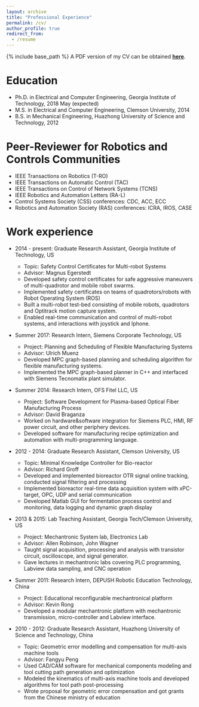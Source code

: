 ```yaml
---
layout: archive
title: "Professional Experience"
permalink: /cv/
author_profile: true
redirect_from:
  - /resume
---
```


{% include base_path %}
A PDF version of my CV can be obtained [<b>here</b>](http://liwanggt.github.io/files/LiWang_Resume_2019.pdf).

Education
======
* Ph.D. in Electrical and Computer Engineering, Georgia Institute of Technology, 2018 May (expected)
* M.S. in Electrical and Computer Engineering, Clemson University, 2014
* B.S. in Mechanical Engineering, Huazhong University of Science and Technology, 2012

Peer-Reviewer for Robotics and Controls Communities
======
* IEEE Transactions on Robotics (T-RO) 
* IEEE Transactions on Automatic Control (TAC)
* IEEE Transactions on Control of Network Systems (TCNS)
* IEEE Robotics and Automation Letters (RA-L)
* Control Systems Society (CSS) conferences: CDC, ACC, ECC
* Robotics and Automation Society (RAS) conferences: ICRA, IROS, CASE


Work experience
======
* 2014 - present: Graduate Research Assistant, Georgia Institute of Technology, US
  * Topic: Safety Control Certificates for Multi-robot Systems
  * Advisor: Magnus Egerstedt
  * Developed safety control certificates for safe aggressive maneuvers of multi-quadrotor and mobile robot swarms.
  * Implemented safety certificates on teams of quadrotors/robots with Robot Operating System (ROS)
  * Built a multi-robot test-bed consisting of mobile robots, quadrotors and Optitrack motion capture system.
  * Enabled real-time communication and control of multi-robot systems, and interactions with joystick and Iphone.

* Summer 2017: Research Intern, Siemens Corporate Technology, US
  * Project: Planning and Scheduling of Flexible Manufacturing Systems
  * Advisor: Ulrich Muenz
  * Developed MPC graph-based planning and scheduling algorithm for flexible manufacturing systems.
  * Implemented the MPC graph-based planner in C++ and interfaced with Siemens Tecnomatix plant simulator.

* Summer 2014: Research Intern, OFS Fitel LLC, US
  * Project: Software Development for Plasma-based Optical Fiber Manufacturing Process
  * Advisor: David Braganza
  * Worked on hardware&software integration for Siemens PLC, HMI, RF power circuit, and other periphery devices.
  * Developed software for manufacturing recipe optimization and automation with multi-programming language.
  
* 2012 - 2014: Graduate Research Assistant, Clemson University, US
  * Topic: Minimal Knowledge Controller for Bio-reactor
  * Advisor: Richard Groff
  * Developed and implemented bioreactor OTR signal online tracking, conducted signal filtering and processing
  * Implemented bioreactor real-time data acquisition system with xPC-target, OPC, UDP and serial communication
  * Developed Matlab GUI for fermentation process control and monitoring, data logging and dynamic graph display
  
* 2013 & 2015: Lab Teaching Assistant, Georgia Tech/Clemson University, US
  * Project: Mechantronic System lab, Electronics Lab
  * Advisor: Allen Robinson, John Wagner
  * Taught signal acquisition, processing and analysis with transistor circuit, oscilloscope, and signal generator.
  * Gave lectures in mechantronic labs covering PLC programming, Labview data sampling, and CNC operation
  
* Summer 2011: Research Intern, DEPUSH Robotic Education Technology, China
  * Project: Educational reconfigurable mechantronical platform
  * Advisor: Kevin Rong
  * Developed a modular mechantronic platform with mechantronic transmission, micro-controller and Labview interface.
 
* 2010 - 2012: Graduate Research Assistant, Huazhong University of Science and Technology, China
  * Topic: Geometric error modelling and compensation for multi-axis machine tools
  * Advisor: Fangyu Peng
  * Used CAD/CAM software for mechanical components modeling and tool cutting path generation and optimization
  * Modeled the kinematics of multi-axis machine tools and developed algorithms for tool path post-processing
  * Wrote proposal for geometric error compensation and got grants from the Chinese ministry of education
